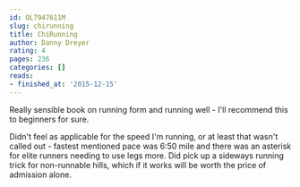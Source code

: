 ```yaml
---
id: OL7947611M
slug: chirunning
title: ChiRunning
author: Danny Dreyer
rating: 4
pages: 236
categories: []
reads:
- finished_at: '2015-12-15'
---
```

Really sensible book on running form and running well - I'll recommend this to beginners for sure.

Didn't feel as applicable for the speed I'm running, or at least that wasn't called out - fastest mentioned pace was 6:50 mile and there was an asterisk for elite runners needing to use legs more. Did pick up a sideways running trick for non-runnable hills, which if it works will be worth the price of admission alone.
